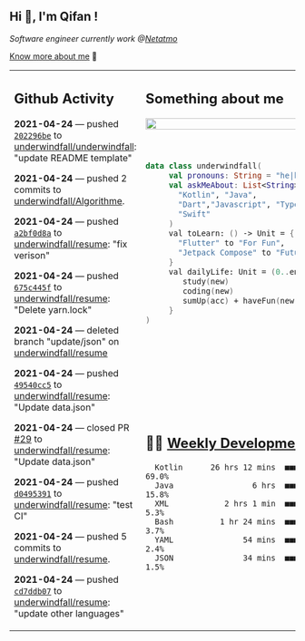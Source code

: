 <h2> Hi 👋, I'm Qifan ! </h2>
<p><em>Software engineer currently work @<a href="https://www.netatmo.com">Netatmo</a>
</em></p><p><a href="https://qifanyang.com/resume" target="_blank"> Know more about me</a> 🔭</p>
<table><tr><td valign="top" rowspan="2">

 ## Github Activity
 <!-- githubActivity starts -->
  **2021-04-24** — pushed [`202296be`](https://api.github.com/repos/underwindfall/underwindfall/commits/202296be73f6bca53c6272c361fb21cdba5229e8) to [underwindfall/underwindfall](https://api.github.com/repos/underwindfall/underwindfall): "update README template"

  **2021-04-24** — pushed 2 commits to [underwindfall/Algorithme](https://api.github.com/repos/underwindfall/Algorithme).

  **2021-04-24** — pushed [`a2bf0d8a`](https://api.github.com/repos/underwindfall/resume/commits/a2bf0d8a7b6357a93a115ea5060445fc615a3599) to [underwindfall/resume](https://api.github.com/repos/underwindfall/resume): "fix verison"

  **2021-04-24** — pushed [`675c445f`](https://api.github.com/repos/underwindfall/resume/commits/675c445f69e516ae6d4091ceaf785b02ae11eb79) to [underwindfall/resume](https://api.github.com/repos/underwindfall/resume): "Delete yarn.lock"

  **2021-04-24** — deleted branch "update/json" on [underwindfall/resume](https://api.github.com/repos/underwindfall/resume)

  **2021-04-24** — pushed [`49540cc5`](https://api.github.com/repos/underwindfall/resume/commits/49540cc5626f9cc2dd8ab1855c04b6955539ee53) to [underwindfall/resume](https://api.github.com/repos/underwindfall/resume): "Update data.json"

  **2021-04-24** — closed PR [#29](https://api.github.com/repos/underwindfall/resume/pulls/29) to [underwindfall/resume](https://api.github.com/repos/underwindfall/resume): "Update data.json"

  **2021-04-24** — pushed [`d0495391`](https://api.github.com/repos/underwindfall/resume/commits/d04953910ed493f1beb038b23e8659efbb669e53) to [underwindfall/resume](https://api.github.com/repos/underwindfall/resume): "test CI"

  **2021-04-24** — pushed 5 commits to [underwindfall/resume](https://api.github.com/repos/underwindfall/resume).

  **2021-04-24** — pushed [`cd7ddb07`](https://api.github.com/repos/underwindfall/resume/commits/cd7ddb07dfdc6b9cafb42ce954e77d998b693716) to [underwindfall/resume](https://api.github.com/repos/underwindfall/resume): "update other languages"
 <!-- githubActivity ends -->
 </td><td valign="top">

 ## Something about me
 <!-- profile starts -->
 <a href="https://github.com/underwindfall" width="100%">
  <img src="https://github-readme-stats.vercel.app/api?username=underwindfall&show_icons=true&icon_color=805AD5&text_color=718096&bg_color=ffffff00&hide_title=true&include_all_commits=true&count_private=true&hide_border=true" width="100%"/>
 </a>
 <br/>
 <br/>
 <br/>
 
 ```kotlin
 data class underwindfall(
      val pronouns: String = "he|him",
      val askMeAbout: List<String> = listOf(
        "Kotlin", "Java", 
        "Dart","Javascript", "Typescript",
        "Swift"
      )
      val toLearn: () -> Unit = {
        "Flutter" to "For Fun",
        "Jetpack Compose" to "Future"
      }
      val dailyLife: Unit = (0..end).reduce { acc, new ->	
         study(new)	
         coding(new)	
         sumUp(acc) + haveFun(new)	
      }
 )
 ```
 <!-- profile ends -->
 </td></tr><tr><td valign="top">

 ## 🏊‍♂️ <a href="https://gist.github.com/underwindfall/377ee88ba1fabd1e93516e48ca9c61eb" target="_blank">Weekly Development Breakdown</a>
  <!-- codeTime starts -->
  ```text
    Kotlin      26 hrs 12 mins  ■■■■■■■■■■■■■■■■■■■■□□□□  69.0%
    Java                 6 hrs  ■■■■■■■◱□□□□□□□□□□□□□□□□  15.8%
    XML            2 hrs 1 min  ■■■■▦□□□□□□□□□□□□□□□□□□□   5.3%
    Bash          1 hr 24 mins  ■■■■◱□□□□□□□□□□□□□□□□□□□   3.7%
    YAML               54 mins  ■■■■□□□□□□□□□□□□□□□□□□□□   2.4%
    JSON               34 mins  ■■■▦□□□□□□□□□□□□□□□□□□□□   1.5%
  ```
  <!-- codeTime starts -->
  </td></tr></table>